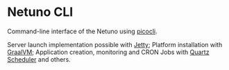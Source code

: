 # Netuno CLI

Command-line interface of the Netuno using [picocli](https://picocli.info/).

Server launch implementation possible with [Jetty](https://www.eclipse.org/jetty/); Platform installation with [GraalVM](https://www.graalvm.org/); Application creation, monitoring and CRON Jobs with [Quartz Scheduler](http://www.quartz-scheduler.org/) and others.
